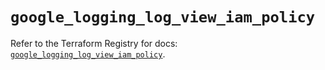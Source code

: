 # `google_logging_log_view_iam_policy`

Refer to the Terraform Registry for docs: [`google_logging_log_view_iam_policy`](https://registry.terraform.io/providers/hashicorp/google-beta/5.43.1/docs/resources/google_logging_log_view_iam_policy).
